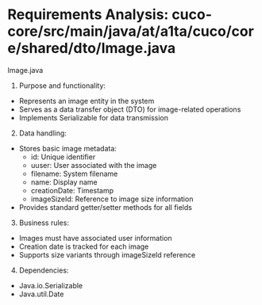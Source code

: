 # Requirements Analysis: cuco-core/src/main/java/at/a1ta/cuco/core/shared/dto/Image.java

Image.java

1. Purpose and functionality:
- Represents an image entity in the system
- Serves as a data transfer object (DTO) for image-related operations
- Implements Serializable for data transmission

2. Data handling:
- Stores basic image metadata:
  - id: Unique identifier
  - uuser: User associated with the image
  - filename: System filename
  - name: Display name
  - creationDate: Timestamp
  - imageSizeId: Reference to image size information
- Provides standard getter/setter methods for all fields

3. Business rules:
- Images must have associated user information
- Creation date is tracked for each image
- Supports size variants through imageSizeId reference

4. Dependencies:
- Java.io.Serializable
- Java.util.Date